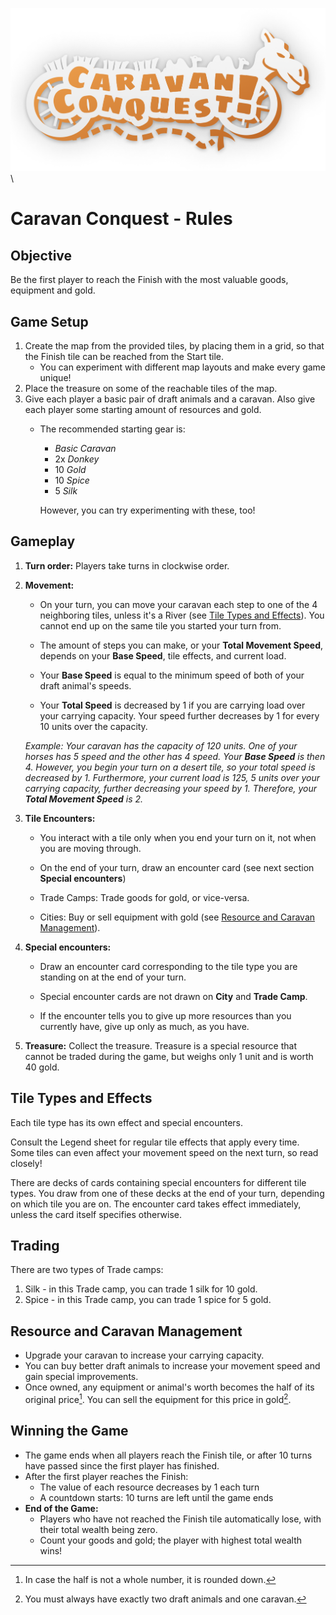 ![Caravan Conquest](./assets/images/logo/caravan_conquest_logo_orange_shadow.png)\

# Caravan Conquest - Rules

## Objective

Be the first player to reach the Finish with the most valuable goods,
equipment and gold.

## Game Setup

1. Create the map from the provided tiles, by placing them in a grid,
   so that the Finish tile can be reached from the Start tile.
     - You can experiment with different map layouts and make every game unique!
2. Place the treasure on some of the reachable tiles of the map.
3. Give each player a basic pair of draft animals and a caravan.
   Also give each player some starting amount of resources and gold.
    - The recommended starting gear is:
      - *Basic Caravan*
      - 2x *Donkey*
      - 10 *Gold*
      - 10 *Spice*
      - 5 *Silk*

      However, you can try experimenting with these, too!

## Gameplay

1. **Turn order:** Players take turns in clockwise order.

2. **Movement:**

    - On your turn, you can move your caravan each step to one of
      the 4 neighboring tiles, unless it's a River
      (see [Tile Types and Effects](#tile-types-and-effects)). You cannot
      end up on the same tile you started your turn from.

    - The amount of steps you can make, or your **Total Movement Speed**,
      depends on your **Base Speed**, tile effects, and current load.

    - Your **Base Speed** is equal to the minimum speed of both of your draft
      animal's speeds.

    - Your **Total Speed** is decreased by 1 if you are carrying load over your
      carrying capacity. Your speed further decreases by 1 for every 10 units over
      the capacity.

    *Example: Your caravan has the capacity of 120 units.
              One of your horses has 5 speed and the other has 4 speed.
              Your **Base Speed** is then 4. However, you begin your turn on a desert
              tile, so your total speed is decreased by 1. Furthermore, your current
              load is 125, 5 units over your carrying capacity, further decreasing your
              speed by 1. Therefore, your **Total Movement Speed** is 2.*

3. **Tile Encounters:**

    - You interact with a tile only when you end your turn on it,
      not when you are moving through.

    - On the end of your turn, draw an encounter card (see next section
      **Special encounters**)

    - Trade Camps: Trade goods for gold, or vice-versa.

    - Cities: Buy or sell equipment with gold
      (see [Resource and Caravan Management](#resource-and-caravan-management)).

4. **Special encounters:**

    - Draw an encounter card corresponding to the tile type you are standing on
      at the end of your turn.

    - Special encounter cards are not drawn on **City** and **Trade Camp**.

    - If the encounter tells you to give up more resources than you currently have,
      give up only as much, as you have.

5. **Treasure:** Collect the treasure. Treasure is a special resource
                 that cannot be traded during the game, but weighs only 1 unit
                 and is worth 40 gold.

## Tile Types and Effects

Each tile type has its own effect and special encounters.

Consult the Legend sheet for regular tile effects that apply every time.
Some tiles can even affect your movement speed on the next turn, so read closely!

There are decks of cards containing special encounters for different tile types.
You draw from one of these decks at the end of your turn, depending on which tile
you are on. The encounter card takes effect immediately, unless
the card itself specifies otherwise.

## Trading

There are two types of Trade camps:

1. Silk - in this Trade camp, you can trade 1 silk for 10 gold.
2. Spice - in this Trade camp, you can trade 1 spice for 5 gold.

## Resource and Caravan Management

- Upgrade your caravan to increase your carrying capacity.
- You can buy better draft animals to increase your movement speed and gain
  special improvements.
- Once owned, any equipment or animal's worth becomes the half of its original price[^1].
  You can sell the equipment for this price in gold[^2].

[^1]: In case the half is not a whole number, it is rounded down.
[^2]: You must always have exactly two draft animals and one caravan.

## Winning the Game

- The game ends when all players reach the Finish tile, or after 10 turns have passed
  since the first player has finished.
- After the first player reaches the Finish:
  - The  value of each resource decreases by 1 each turn
  - A countdown starts: 10 turns are left until the game ends
- **End of the Game:**
  - Players who have not reached the Finish tile automatically lose, with their
    total wealth being zero.
  - Count your goods and gold; the player with highest total wealth wins!
